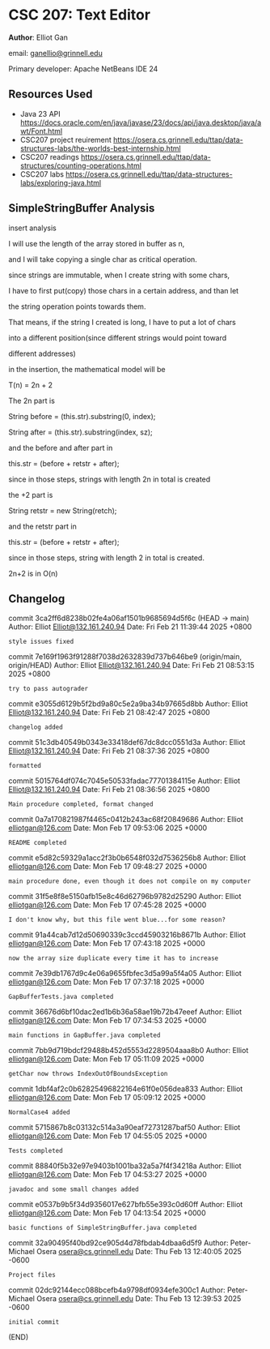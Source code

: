 # CSC 207: Text Editor

**Author**: Elliot Gan

email: ganellio@grinnell.edu

Primary developer: Apache NetBeans IDE 24

## Resources Used

+ Java 23 API https://docs.oracle.com/en/java/javase/23/docs/api/java.desktop/java/awt/Font.html
+ CSC207 project reuirement https://osera.cs.grinnell.edu/ttap/data-structures-labs/the-worlds-best-internship.html
+ CSC207 readings https://osera.cs.grinnell.edu/ttap/data-structures/counting-operations.html
+ CSC207 labs https://osera.cs.grinnell.edu/ttap/data-structures-labs/exploring-java.html

## SimpleStringBuffer Analysis

insert analysis

I will use the length of the array stored in buffer as n, 

and I will take copying a single char as critical operation.

since strings are immutable, when I create string with some chars,
 
I have to first put(copy) those chars in a certain address, and than let

the string operation points towards them.

That means, if the string I created is long, I have to put a lot of chars

into a different position(since different strings would point toward

different addresses)

in the insertion, the mathematical model will be

T(n) = 2n + 2

The 2n part is

String before = (this.str).substring(0, index);

String after = (this.str).substring(index, sz);

and the before and after part in

this.str = (before + retstr + after);

since in those steps, strings with length 2n in total is created


the +2 part is

String retstr = new String(retch);

and the retstr part in 

this.str = (before + retstr + after);

since in those steps, string with length 2 in total is created.

2n+2 is in O(n)

## Changelog

commit 3ca2ff6d8238b02fe4a06af1501b9685694d5f6c (HEAD -> main)
Author: Elliot <Elliot@132.161.240.94>
Date:   Fri Feb 21 11:39:44 2025 +0800

    style issues fixed

commit 7e169f1963f91288f7038d2632839d737b646be9 (origin/main, origin/HEAD)
Author: Elliot <Elliot@132.161.240.94>
Date:   Fri Feb 21 08:53:15 2025 +0800

    try to pass autograder

commit e3055d6129b5f2bd9a80c5e2a9ba34b97665d8bb
Author: Elliot <Elliot@132.161.240.94>
Date:   Fri Feb 21 08:42:47 2025 +0800

    changelog added

commit 51c3db40549b0343e33418def67dc8dcc0551d3a
Author: Elliot <Elliot@132.161.240.94>
Date:   Fri Feb 21 08:37:36 2025 +0800

    formatted

commit 5015764df074c7045e50533fadac77701384115e
Author: Elliot <Elliot@132.161.240.94>
Date:   Fri Feb 21 08:36:56 2025 +0800

    Main procedure completed, format changed

commit 0a7a170821987f4465c0412b243ac68f20849686
Author: Elliot <elliotgan@126.com>
Date:   Mon Feb 17 09:53:06 2025 +0000

    README completed

commit e5d82c59329a1acc2f3b0b6548f032d7536256b8
Author: Elliot <elliotgan@126.com>
Date:   Mon Feb 17 09:48:27 2025 +0000

    main procedure done, even though it does not compile on my computer

commit 31f5e8f8e5150afb15e8c46d62796b9782d25290
Author: Elliot <elliotgan@126.com>
Date:   Mon Feb 17 07:45:28 2025 +0000

    I don't know why, but this file went blue...for some reason?

commit 91a44cab7d12d50690339c3ccd45903216b8671b
Author: Elliot <elliotgan@126.com>
Date:   Mon Feb 17 07:43:18 2025 +0000

    now the array size duplicate every time it has to increase

commit 7e39db1767d9c4e06a9655fbfec3d5a99a5f4a05
Author: Elliot <elliotgan@126.com>
Date:   Mon Feb 17 07:37:18 2025 +0000

    GapBufferTests.java completed

commit 36676d6bf10dac2ed1b6b36a58ae19b72b47eeef
Author: Elliot <elliotgan@126.com>
Date:   Mon Feb 17 07:34:53 2025 +0000

    main functions in GapBuffer.java completed

commit 7bb9d719bdcf29488b452d5553d2289504aaa8b0
Author: Elliot <elliotgan@126.com>
Date:   Mon Feb 17 05:11:09 2025 +0000

    getChar now throws IndexOutOfBoundsException

commit 1dbf4af2c0b62825496822164e61f0e056dea833
Author: Elliot <elliotgan@126.com>
Date:   Mon Feb 17 05:09:12 2025 +0000

    NormalCase4 added

commit 5715867b8c03132c514a3a90eaf72731287baf50
Author: Elliot <elliotgan@126.com>
Date:   Mon Feb 17 04:55:05 2025 +0000

    Tests completed

commit 88840f5b32e97e9403b1001ba32a5a7f4f34218a
Author: Elliot <elliotgan@126.com>
Date:   Mon Feb 17 04:53:27 2025 +0000

    javadoc and some small changes added

commit e0537b9b5f34d9356017e627bfb55e393c0d60ff
Author: Elliot <elliotgan@126.com>
Date:   Mon Feb 17 04:13:54 2025 +0000

    basic functions of SimpleStringBuffer.java completed

commit 32a90495f40bd92ce905d4d78fbdab4dbaa6d5f9
Author: Peter-Michael Osera <osera@cs.grinnell.edu>
Date:   Thu Feb 13 12:40:05 2025 -0600

    Project files

commit 02dc92144ecc088bcefb4a9798df0934efe300c1
Author: Peter-Michael Osera <osera@cs.grinnell.edu>
Date:   Thu Feb 13 12:39:53 2025 -0600

    initial commit
(END)